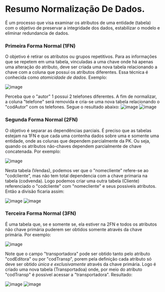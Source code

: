 # Resumo Normalização De Dados.

É um processo que visa examinar os atributos de uma entidade (tabela) com o objetivo de preservar a integridade dos dados, estabilizar o modelo e eliminar redundancia de dados.

### Primeira Forma Normal (1FN)
O objetivo é retirar os atributos ou grupos repetitivos. Para as informações que se repetem em uma tabela, vinculadas a uma chave onde há apenas uma alteração do atributo, deve ser criada uma nova tabela relacionando a chave com a coluna que possui os atributos diferentes. Essa técnica é conhecida como *atomicidade de dados*. Exemplo:

![image](https://github.com/gldhperes/Resumo-Normalizacao-De-Dados/assets/111309686/669ab75a-7a20-4dfa-891d-f38c09db0647)

Perceba que o "autor" 1 possui 2 telefones diferentes. A fim de normalizar, a coluna "telefone" será removida e cria-se uma nova tabela relacionando o "codAutor" com os telefones. Segue o resultado abaixo:
![image](https://github.com/gldhperes/Resumo-Normalizacao-De-Dados/assets/111309686/6f249930-8365-4803-948b-b4256f208f79)
![image](https://github.com/gldhperes/Resumo-Normalizacao-De-Dados/assets/111309686/413669a2-61f6-40fe-97ca-315213ea0dcd)

### Segunda Forma Normal (2FN)
O objetivo é separar as dependências parciais. É preciso que as tabelas estejam na 1FN e que cada uma contenha dados sobre uma e somente uma entidade, onde as colunas que dependem parcialmente da PK.
Ou seja, quando os atributos não-chaves dependem parcialmente de chave concatenada. Por exemplo:

![image](https://github.com/gldhperes/Resumo-Normalizacao-De-Dados/assets/111309686/3e7d4273-2245-485b-818a-c50d91b98283)

Nesta tabela (Vendas), podemos ver que o "nomecliente" refere-se ao "codcliente", mas não tem total dependencia com a chave primaria na tabela (codvenda). Logo podemos criar uma outra tabela (Cliente) referenciado o "codcliente" com "nomecliente" e seus possiveis atributos. Então a divisão ficaria assim:

![image](https://github.com/gldhperes/Resumo-Normalizacao-De-Dados/assets/111309686/e2c492b1-85e1-467d-8cac-f606808b56bd)
![image](https://github.com/gldhperes/Resumo-Normalizacao-De-Dados/assets/111309686/633ffb4c-0f59-4821-bf56-eb4c5b57ea24)


### Terceira Forma Normal (3FN)
É uma tabela que, se e somente se, ela estiver na 2FN e todos os atributos não chave primária puderem ser obtidos somente através da chave primária. Por exemplo:

![image](https://github.com/gldhperes/Resumo-Normalizacao-De-Dados/assets/111309686/acd32fa9-4876-4e71-9316-981a3abe13df)

Note que o campo "transportadora" pode ser obtido tanto pelo atributo "codEditora" ou por "codTransp", porem pela definição cada atributo só deve ser obtido *única e exclusivamente* através da chave primária. Logo é criado uma nova tabela (Transportadoa) onde, por meio do atributo "codTransp" é possivel acessar a "transportadora". Resultado:

![image](https://github.com/gldhperes/Resumo-Normalizacao-De-Dados/assets/111309686/fa834634-7c06-4e99-a33c-035d57da037a)
![image](https://github.com/gldhperes/Resumo-Normalizacao-De-Dados/assets/111309686/d0239deb-257a-40fd-b4ac-85db4a958d2a)


